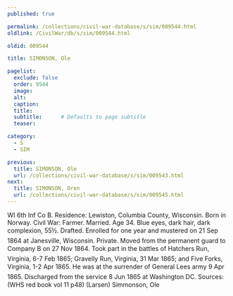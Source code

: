 ```yaml
---
published: true

permalink: /collections/civil-war-database/s/sim/009544.html
oldlink: /CivilWar/db/s/sim/009544.html

oldid: 009544

title: SIMONSON, Ole

pagelist:
  exclude: false
  order: 9544
  image: 
  alt:
  caption:
  title:
  subtitle:      # Defaults to page subtitle
  teaser:

category: 
  - S 
  - SIM

previous:
  title: SIMONSON, Ole
  url: /collections/civil-war-database/s/sim/009543.html  
next:
  title: SIMONSON, Oren
  url: /collections/civil-war-database/s/sim/009545.html   
---
```

WI 6th Inf Co B. Residence: Lewiston, Columbia County, Wisconsin. Born in Norway. Civil War: Farmer. Married. Age 34. Blue eyes, dark hair, dark complexion, 5&#146;5&frac12;&#148;. Drafted. Enrolled for one year and mustered on 21 Sep 1864 at Janesville, Wisconsin. Private. Moved from the permanent guard to Company B on 27 Nov 1864. Took part in the battles of Hatcher&#146;s Run, Virginia, 6-7 Feb 1865; Gravelly Run, Virginia, 31 Mar 1865; and Five Forks, Virginia, 1-2 Apr 1865. He was at the surrender of General Lee&#146;s army 9 Apr 1865. Discharged from the service 8 Jun 1865 at Washington DC. Sources: (WHS red book vol 11 p48) (Larsen) &#147;Simmonson, Ole&#148;